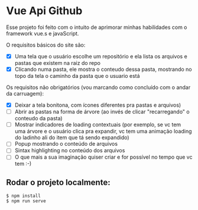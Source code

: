 # Vue Api Github

Esse projeto foi feito com o intuito de aprimorar minhas habilidades com o framework vue.s e javaScript.

O requisitos básicos do site são: 
- [x] Uma tela que o usuário escolhe um repositório e ela lista os arquivos e pastas que existem na raiz do repo
- [x] Clicando numa pasta, ele mostra o conteudo dessa pasta, mostrando no topo da tela o caminho da pasta que o usuario está

Os requisitos não obrigatórios (vou marcando como concluído com o andar da carruagem):
- [x] Deixar a tela bonitona, com ícones diferentes pra pastas e arquivos)
- [ ] Abrir as pastas na forma de árvore (ao invés de clicar "recarregando" o conteudo da pasta)
- [ ] Mostrar indicadores de loading contextuais (por exemplo, se vc tem uma árvore e o usuário clica pra expandir, vc tem uma animação loading do ladinho ali do item que tá sendo expandido)
- [ ] Popup mostrando o conteúdo de arquivos
- [ ] Sintax highlighting no conteúdo dos arquivos
- [ ] O que mais a sua imaginação quiser criar e for possível no tempo que vc tem :-)

## Rodar o projeto localmente:
```
$ npm install
$ npm run serve
```